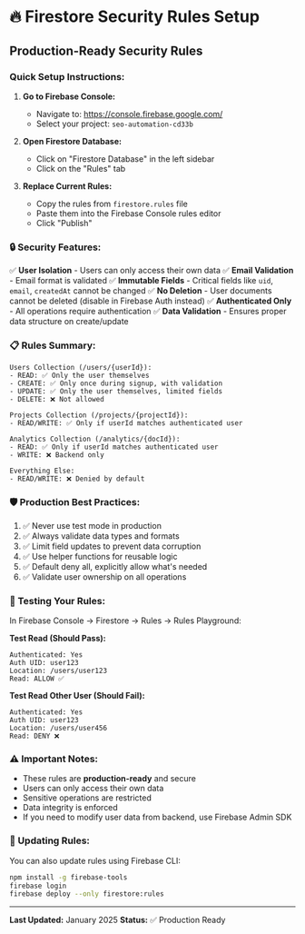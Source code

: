# 🔥 Firestore Security Rules Setup

## Production-Ready Security Rules

### Quick Setup Instructions:

1. **Go to Firebase Console:**
   - Navigate to: https://console.firebase.google.com/
   - Select your project: `seo-automation-cd33b`

2. **Open Firestore Database:**
   - Click on "Firestore Database" in the left sidebar
   - Click on the "Rules" tab

3. **Replace Current Rules:**
   - Copy the rules from `firestore.rules` file
   - Paste them into the Firebase Console rules editor
   - Click "Publish"

### 🔒 Security Features:

✅ **User Isolation** - Users can only access their own data
✅ **Email Validation** - Email format is validated
✅ **Immutable Fields** - Critical fields like `uid`, `email`, `createdAt` cannot be changed
✅ **No Deletion** - User documents cannot be deleted (disable in Firebase Auth instead)
✅ **Authenticated Only** - All operations require authentication
✅ **Data Validation** - Ensures proper data structure on create/update

### 📋 Rules Summary:

```
Users Collection (/users/{userId}):
- READ: ✅ Only the user themselves
- CREATE: ✅ Only once during signup, with validation
- UPDATE: ✅ Only the user themselves, limited fields
- DELETE: ❌ Not allowed

Projects Collection (/projects/{projectId}):
- READ/WRITE: ✅ Only if userId matches authenticated user

Analytics Collection (/analytics/{docId}):
- READ: ✅ Only if userId matches authenticated user
- WRITE: ❌ Backend only

Everything Else:
- READ/WRITE: ❌ Denied by default
```

### 🛡️ Production Best Practices:

1. ✅ Never use test mode in production
2. ✅ Always validate data types and formats
3. ✅ Limit field updates to prevent data corruption
4. ✅ Use helper functions for reusable logic
5. ✅ Default deny all, explicitly allow what's needed
6. ✅ Validate user ownership on all operations

### 🧪 Testing Your Rules:

In Firebase Console → Firestore → Rules → Rules Playground:

**Test Read (Should Pass):**
```
Authenticated: Yes
Auth UID: user123
Location: /users/user123
Read: ALLOW ✅
```

**Test Read Other User (Should Fail):**
```
Authenticated: Yes
Auth UID: user123
Location: /users/user456
Read: DENY ❌
```

### ⚠️ Important Notes:

- These rules are **production-ready** and secure
- Users can only access their own data
- Sensitive operations are restricted
- Data integrity is enforced
- If you need to modify user data from backend, use Firebase Admin SDK

### 🔄 Updating Rules:

You can also update rules using Firebase CLI:
```bash
npm install -g firebase-tools
firebase login
firebase deploy --only firestore:rules
```

---

**Last Updated:** January 2025
**Status:** ✅ Production Ready
